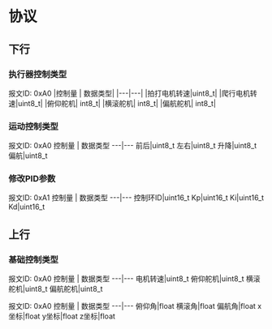 
# 协议

## 下行

### 执行器控制类型

报文ID: 0xA0
|控制量 | 数据类型|
|---|---|
|拍打电机转速|uint8_t|
|爬行电机转速|uint8_t|
|俯仰舵机| int8_t|
|横滚舵机| int8_t|
|偏航舵机| int8_t|

### 运动控制类型
报文ID: 0xA0
控制量 | 数据类型
---|---
前后|uint8_t
左右|uint8_t
升降|uint8_t
偏航|uint8_t

### 修改PID参数
报文ID: 0xA1
控制量 | 数据类型
---|---
控制环ID|uint16_t
Kp|uint16_t
Ki|uint16_t
Kd|uint16_t



## 上行
### 基础控制类型
报文ID: 0xA0
控制量 | 数据类型
---|---
电机转速|uint8_t
俯仰舵机|uint8_t
横滚舵机|uint8_t
偏航舵机|uint8_t

报文ID: 0xA0
控制量 | 数据类型
---|---
俯仰角|float
横滚角|float
偏航角|float
x坐标|float
y坐标|float
z坐标|float


